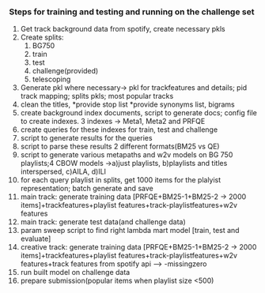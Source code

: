 ### Steps for training and testing and running on the challenge set

1. Get track background data from spotify, create necessary pkls
2. Create splits: 
    1. BG750 
    2. train 
    3. test
    4. challenge(provided) 
    5. telescoping
3. Generate pkl where necessary-> pkl for trackfeatures and details; pid track mapping; splits pkls; most popular tracks
4. clean the titles, *provide stop list *provide synonyms list, bigrams
5. create background index documents, script to generate docs; config file to create indexes. 3 indexes -> Meta1, Meta2 and PRFQE
6. create queries for these indexes for train, test and challenge
7. script to generate results for the queries
8. script to parse these results 2 different formats(BM25 vs QE)
9. script to generate various metapaths and w2v models on BG 750 playlists;4 CBOW models ->a)just playlists, b)playlists and titles interspersed, c)AILA, d)ILI  
10. for each query playlist in splits, get 1000 items for the plalyist representation; batch generate and save
11. main track: generate training data [PRFQE+BM25-1+BM25-2 -> 2000 items]+trackfeatures+playlist features+track-playlistfeatures+w2v features
12. main track: generate test data(and challenge data)
13. param sweep script to find right lambda mart model [train, test and evaluate]
14. creative track: generate training data [PRFQE+BM25-1+BM25-2 -> 2000 items]+trackfeatures+playlist features+track-playlistfeatures+w2v features+track features from spotify api --> -missingzero
15. run built model on  challenge data
16. prepare submission(popular items when playlist size <500)

